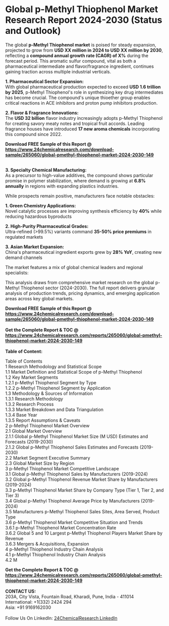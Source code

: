 <h1>Global p-Methyl Thiophenol Market Research Report 2024-2030 (Status and Outlook)</h1><p>The global <strong>p-Methyl Thiophenol market</strong> is poised for steady expansion, projected to grow from <strong>USD XX million in 2024 to USD XX million by 2030</strong>, reflecting a <strong>compound annual growth rate (CAGR) of X%</strong> during the forecast period. This aromatic sulfur compound, vital as both a pharmaceutical intermediate and flavor/fragrance ingredient, continues gaining traction across multiple industrial verticals.</p><p><strong>1. Pharmaceutical Sector Expansion:</strong><br>
With global pharmaceutical production expected to exceed <strong>USD 1.6 trillion by 2025</strong>, p-Methyl Thiophenol's role in synthesizing key drug intermediates has become crucial. The compound's unique thioether group enables critical reactions in ACE inhibitors and proton pump inhibitors production.</p><p><strong>2. Flavor &amp; Fragrance Innovations:</strong><br>
The <strong>USD 32 billion</strong> flavor industry increasingly adopts p-Methyl Thiophenol for creating savory meaty notes and tropical fruit accords. Leading fragrance houses have introduced <strong>17 new aroma chemicals</strong> incorporating this compound since 2022.</p><div><b>Download FREE Sample of this Report @ 
            <a href="https://www.24chemicalresearch.com/download-sample/265060/global-pmethyl-thiophenol-market-2024-2030-149">
            https://www.24chemicalresearch.com/download-sample/265060/global-pmethyl-thiophenol-market-2024-2030-149</a></b></div><br><p><strong>3. Specialty Chemical Manufacturing:</strong><br>
As a precursor to high-value additives, the compound shows particular promise in polymer stabilization, where demand is growing at <strong>6.8% annually</strong> in regions with expanding plastics industries.</p><p>While prospects remain positive, manufacturers face notable obstacles:</p><p><strong>1. Green Chemistry Applications:</strong><br>
Novel catalytic processes are improving synthesis efficiency by <strong>40%</strong> while reducing hazardous byproducts</p><p><strong>2. High-Purity Pharmaceutical Grades:</strong><br>
Ultra-refined (&gt;99.5%) variants command <strong>35-50% price premiums</strong> in regulated markets</p><p><strong>3. Asian Market Expansion:</strong><br>
China's pharmaceutical ingredient exports grew by <strong>28% YoY</strong>, creating new demand channels</p><p>The market features a mix of global chemical leaders and regional specialists:</p><p>This analysis draws from comprehensive market research on the global p-Methyl Thiophenol sector (2024-2030). The full report delivers granular analysis of production trends, pricing dynamics, and emerging application areas across key global markets.</p><div><b>Download FREE Sample of this Report @ 
            <a href="https://www.24chemicalresearch.com/download-sample/265060/global-pmethyl-thiophenol-market-2024-2030-149">
            https://www.24chemicalresearch.com/download-sample/265060/global-pmethyl-thiophenol-market-2024-2030-149</a></b></div><br><div><b>Get the Complete Report & TOC @ 
            <a href="https://www.24chemicalresearch.com/reports/265060/global-pmethyl-thiophenol-market-2024-2030-149">
            https://www.24chemicalresearch.com/reports/265060/global-pmethyl-thiophenol-market-2024-2030-149</a></b></div><br>
            <b>Table of Content:</b><p>Table of Contents<br />
1 Research Methodology and Statistical Scope<br />
1.1 Market Definition and Statistical Scope of p-Methyl Thiophenol<br />
1.2 Key Market Segments<br />
1.2.1 p-Methyl Thiophenol Segment by Type<br />
1.2.2 p-Methyl Thiophenol Segment by Application<br />
1.3 Methodology & Sources of Information<br />
1.3.1 Research Methodology<br />
1.3.2 Research Process<br />
1.3.3 Market Breakdown and Data Triangulation<br />
1.3.4 Base Year<br />
1.3.5 Report Assumptions & Caveats<br />
2 p-Methyl Thiophenol Market Overview<br />
2.1 Global Market Overview<br />
2.1.1 Global p-Methyl Thiophenol Market Size (M USD) Estimates and Forecasts (2019-2030)<br />
2.1.2 Global p-Methyl Thiophenol Sales Estimates and Forecasts (2019-2030)<br />
2.2 Market Segment Executive Summary<br />
2.3 Global Market Size by Region<br />
3 p-Methyl Thiophenol Market Competitive Landscape<br />
3.1 Global p-Methyl Thiophenol Sales by Manufacturers (2019-2024)<br />
3.2 Global p-Methyl Thiophenol Revenue Market Share by Manufacturers (2019-2024)<br />
3.3 p-Methyl Thiophenol Market Share by Company Type (Tier 1, Tier 2, and Tier 3)<br />
3.4 Global p-Methyl Thiophenol Average Price by Manufacturers (2019-2024)<br />
3.5 Manufacturers p-Methyl Thiophenol Sales Sites, Area Served, Product Type<br />
3.6 p-Methyl Thiophenol Market Competitive Situation and Trends<br />
3.6.1 p-Methyl Thiophenol Market Concentration Rate<br />
3.6.2 Global 5 and 10 Largest p-Methyl Thiophenol Players Market Share by Revenue<br />
3.6.3 Mergers & Acquisitions, Expansion<br />
4 p-Methyl Thiophenol Industry Chain Analysis<br />
4.1 p-Methyl Thiophenol Industry Chain Analysis<br />
4.2 M</p><div><b>Get the Complete Report & TOC @ 
            <a href="https://www.24chemicalresearch.com/reports/265060/global-pmethyl-thiophenol-market-2024-2030-149">
            https://www.24chemicalresearch.com/reports/265060/global-pmethyl-thiophenol-market-2024-2030-149</a></b></div><br><b>CONTACT US:</b><br>
            203A, City Vista, Fountain Road, Kharadi, Pune, India - 411014<br>
            International: +1(332) 2424 294<br>
            Asia: +91 9169162030 <br><br>
            Follow Us On LinkedIn: <a href="https://www.linkedin.com/company/24chemicalresearch/">24ChemicalResearch LinkedIn</a>